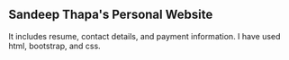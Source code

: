## Sandeep Thapa's Personal Website
It includes resume, contact details, and payment information.
I have used html, bootstrap, and css.
